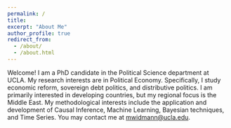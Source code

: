 ```yaml
---
permalink: /
title: 
excerpt: "About Me"
author_profile: true
redirect_from: 
  - /about/
  - /about.html
---
```


Welcome! I am a PhD candidate in the Political Science department at UCLA. My research interests are in Political Economy. Specifically, I study economic reform, sovereign debt politics, and distributive politics. I am primarily interested in developing countries, but my regional focus is the Middle East. My methodological interests include the application and development of Causal Inference, Machine Learning, Bayesian techniques, and Time Series. You may contact me at mwidmann@ucla.edu.


